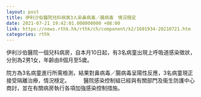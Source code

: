 ```yaml
---
layout: post
title: 伊利沙伯醫院兒科病房3人染鼻病毒／腸病毒　情況穩定
date: 2021-07-21 19:42:01.000000000 +08:00
link: https://news.rthk.hk/rthk/ch/component/k2/1601934-20210721.htm
categories: rthk
---
```


伊利沙伯醫院一個兒科病房，自本月10日起，有3名病童出現上呼吸道感染徵狀，分別為2男1女，年齡由8個月至5歲。

院方為3名病童進行所需檢測，結果對鼻病毒／腸病毒呈陽性反應，3名病童現正接受隔離治療，情況穩定。
　　 
醫院感染控制組已經與有關部門及衞生防護中心商討，並在有關病房執行各項加強感染控制措施。
